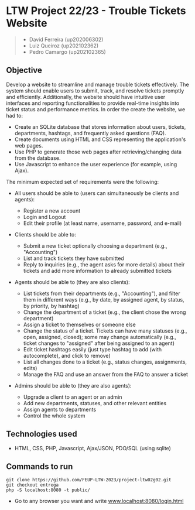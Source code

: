 # LTW Project 22/23 - Trouble Tickets Website

> - David Ferreira (up202006302)
> - Luiz Queiroz (up202102362)
> - Pedro Camargo (up202102365)

## Objective
Develop a website to streamline and manage trouble tickets effectively. The system should enable users to submit, track, and resolve tickets promptly and efficiently. Additionally, the website should have intuitive user interfaces and reporting functionalities to provide real-time insights into ticket status and performance metrics. In order the create the website, we had to:
- Create an SQLite database that stores information about users, tickets, departments, hashtags, and frequently asked questions (FAQ).
- Create documents using HTML and CSS representing the application's web pages.
- Use PHP to generate those web pages after retrieving/changing data from the database.
- Use Javascript to enhance the user experience (for example, using Ajax).

The minimum expected set of requirements were the following:
- All users should be able to (users can simultaneously be clients and agents):
  - Register a new account
  - Login and Logout
  - Edit their profile (at least name, username, password, and e-mail)

- Clients should be able to:
  - Submit a new ticket optionally choosing a department (e.g., "Accounting")
  - List and track tickets they have submitted
  - Reply to inquiries (e.g., the agent asks for more details) about their tickets and add more information to already submitted tickets

- Agents should be able to (they are also clients):
  - List tickets from their departments (e.g., "Accounting"), and filter them in different ways (e.g., by date, by assigned agent, by status, by priority, by hashtag)
  - Change the department of a ticket (e.g., the client chose the wrong department)
  - Assign a ticket to themselves or someone else
  - Change the status of a ticket. Tickets can have many statuses (e.g., open, assigned, closed); some may change automatically (e.g., ticket changes to "assigned" after being assigned to an agent)
  - Edit ticket hashtags easily (just type hashtag to add (with autocomplete), and click to remove)
  - List all changes done to a ticket (e.g., status changes, assignments, edits)
  - Manage the FAQ and use an answer from the FAQ to answer a ticket

- Admins should be able to (they are also agents):
  - Upgrade a client to an agent or an admin
  - Add new departments, statuses, and other relevant entities
  - Assign agents to departments
  - Control the whole system

## Technologies used
- HTML, CSS, PHP, Javascript, Ajax/JSON, PDO/SQL (using sqlite)

## Commands to run 
   
   ```
  git clone https://github.com/FEUP-LTW-2023/project-ltw02g02.git
  git checkout entrega
  php -S localhost:8080 -t public/
  ```
  - Go to any browser you want and write www.localhost:8080/login.html 

